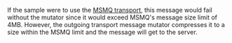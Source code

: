If the sample were to use the [MSMQ transport](/transports/msmq/), this message would fail without the mutator since it would exceed MSMQ's message size limit of 4MB. However, the outgoing transport message mutator compresses it to a size within the MSMQ limit and the message will get to the server.
